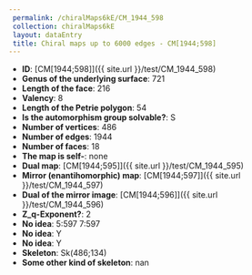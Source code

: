```yaml
--- 
 permalink: /chiralMaps6kE/CM_1944_598 
 collection: chiralMaps6kE
 layout: dataEntry
 title: Chiral maps up to 6000 edges - CM[1944;598]
---
```


- **ID**: [CM[1944;598]]({{ site.url }}/test/CM_1944_598)
- **Genus of the underlying surface**: 721
- **Length of the face**: 216
- **Valency**: 8
- **Length of the Petrie polygon**: 54
- **Is the automorphism group solvable?**: S
- **Number of vertices**: 486
- **Number of edges**: 1944
- **Number of faces**: 18
- **The map is self-**: none
- **Dual map**: [CM[1944;595]]({{ site.url }}/test/CM_1944_595)
- **Mirror (enantihomorphic) map**: [CM[1944;597]]({{ site.url }}/test/CM_1944_597)
- **Dual of the mirror image**: [CM[1944;596]]({{ site.url }}/test/CM_1944_596)
- **Z_q-Exponent?**: 2
- **No idea**:  5:597 7:597
- **No idea**: Y
- **No idea**: Y
- **Skeleton**: Sk(486;134)
- **Some other kind of skeleton**: nan
